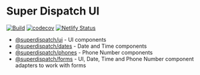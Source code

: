 # Super Dispatch UI

[![Build](https://github.com/superdispatch/ui/workflows/Build/badge.svg?branch=master)](https://github.com/superdispatch/ui/actions)
[![codecov](https://codecov.io/gh/superdispatch/ui/branch/master/graph/badge.svg)](https://codecov.io/gh/superdispatch/ui)
[![Netlify Status](https://api.netlify.com/api/v1/badges/1cad6171-b232-4526-ab02-7f5f9b9a99da/deploy-status)](https://app.netlify.com/sites/optimistic-mestorf-b9ac67/deploys)

- [@superdispatch/ui](https://github.com/superdispatch/ui/tree/master/packages/ui) - UI components
- [@superdispatch/dates](https://github.com/superdispatch/ui/tree/master/packages/dates) - Date and Time components
- [@superdispatch/phones](https://github.com/superdispatch/ui/tree/master/packages/phones) - Phone Number components
- [@superdispatch/forms](https://github.com/superdispatch/ui/tree/master/packages/forms) - UI, Date, Time and Phone Number component adapters to work with forms
